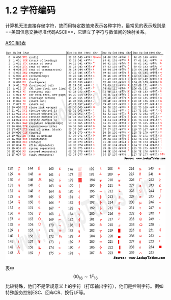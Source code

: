 # 1.2 字符编码

计算机无法直接存储字符，故而用特定数值来表示各种字符，最常见的表示规则是==美国信息交换标准代码ASCII==，它建立了字符与数值间的映射关系。

[ASCII码表](http://www.asciitable.com/)

![ASCII Code](img/asciifull.gif)

![Extended ASCII Code](img/asciiextend.gif)

表中$$00_{16}\sim1F_{16}$$比较特殊，他们不是常规意义上的字符（打印输出字符），他们是控制字符。例如特殊服务控制ESC、回车CR、换行LF等。


